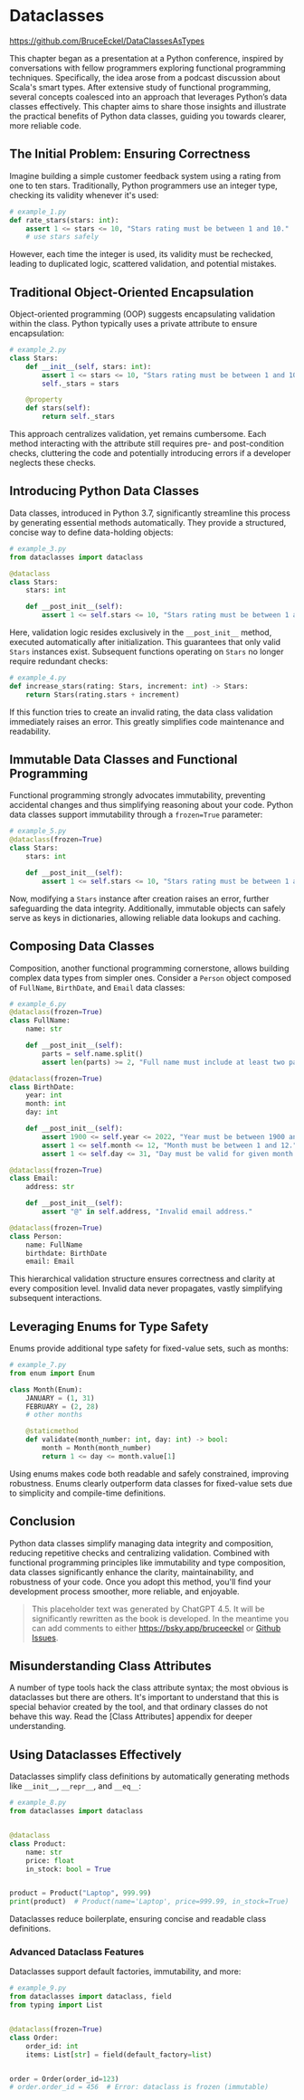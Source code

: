 # Dataclasses

<https://github.com/BruceEckel/DataClassesAsTypes>

This chapter began as a presentation at a Python conference, inspired by conversations with fellow programmers exploring functional programming techniques. Specifically, the idea arose from a podcast discussion about Scala's smart types. After extensive study of functional programming, several concepts coalesced into an approach that leverages Python’s data classes effectively. This chapter aims to share those insights and illustrate the practical benefits of Python data classes, guiding you towards clearer, more reliable code.

## The Initial Problem: Ensuring Correctness

Imagine building a simple customer feedback system using a rating from one to ten stars. Traditionally, Python programmers use an integer type, checking its validity whenever it's used:

```python
# example_1.py
def rate_stars(stars: int):
    assert 1 <= stars <= 10, "Stars rating must be between 1 and 10."
    # use stars safely
```

However, each time the integer is used, its validity must be rechecked, leading to duplicated logic, scattered validation, and potential mistakes.

## Traditional Object-Oriented Encapsulation

Object-oriented programming (OOP) suggests encapsulating validation within the class. Python typically uses a private attribute to ensure encapsulation:

```python
# example_2.py
class Stars:
    def __init__(self, stars: int):
        assert 1 <= stars <= 10, "Stars rating must be between 1 and 10."
        self._stars = stars

    @property
    def stars(self):
        return self._stars
```

This approach centralizes validation, yet remains cumbersome. Each method interacting with the attribute still requires pre- and post-condition checks, cluttering the code and potentially introducing errors if a developer neglects these checks.

## Introducing Python Data Classes

Data classes, introduced in Python 3.7, significantly streamline this process by generating essential methods automatically. They provide a structured, concise way to define data-holding objects:

```python
# example_3.py
from dataclasses import dataclass

@dataclass
class Stars:
    stars: int

    def __post_init__(self):
        assert 1 <= self.stars <= 10, "Stars rating must be between 1 and 10."
```

Here, validation logic resides exclusively in the `__post_init__` method, executed automatically after initialization. This guarantees that only valid `Stars` instances exist. Subsequent functions operating on `Stars` no longer require redundant checks:

```python
# example_4.py
def increase_stars(rating: Stars, increment: int) -> Stars:
    return Stars(rating.stars + increment)
```

If this function tries to create an invalid rating, the data class validation immediately raises an error. This greatly simplifies code maintenance and readability.

## Immutable Data Classes and Functional Programming

Functional programming strongly advocates immutability, preventing accidental changes and thus simplifying reasoning about your code. Python data classes support immutability through a `frozen=True` parameter:

```python
# example_5.py
@dataclass(frozen=True)
class Stars:
    stars: int

    def __post_init__(self):
        assert 1 <= self.stars <= 10, "Stars rating must be between 1 and 10."
```

Now, modifying a `Stars` instance after creation raises an error, further safeguarding the data integrity. Additionally, immutable objects can safely serve as keys in dictionaries, allowing reliable data lookups and caching.

## Composing Data Classes

Composition, another functional programming cornerstone, allows building complex data types from simpler ones. Consider a `Person` object composed of `FullName`, `BirthDate`, and `Email` data classes:

```python
# example_6.py
@dataclass(frozen=True)
class FullName:
    name: str

    def __post_init__(self):
        parts = self.name.split()
        assert len(parts) >= 2, "Full name must include at least two parts."

@dataclass(frozen=True)
class BirthDate:
    year: int
    month: int
    day: int

    def __post_init__(self):
        assert 1900 <= self.year <= 2022, "Year must be between 1900 and 2022."
        assert 1 <= self.month <= 12, "Month must be between 1 and 12."
        assert 1 <= self.day <= 31, "Day must be valid for given month."

@dataclass(frozen=True)
class Email:
    address: str

    def __post_init__(self):
        assert "@" in self.address, "Invalid email address."

@dataclass(frozen=True)
class Person:
    name: FullName
    birthdate: BirthDate
    email: Email
```

This hierarchical validation structure ensures correctness and clarity at every composition level. Invalid data never propagates, vastly simplifying subsequent interactions.

## Leveraging Enums for Type Safety

Enums provide additional type safety for fixed-value sets, such as months:

```python
# example_7.py
from enum import Enum

class Month(Enum):
    JANUARY = (1, 31)
    FEBRUARY = (2, 28)
    # other months

    @staticmethod
    def validate(month_number: int, day: int) -> bool:
        month = Month(month_number)
        return 1 <= day <= month.value[1]
```

Using enums makes code both readable and safely constrained, improving robustness. Enums clearly outperform data classes for fixed-value sets due to simplicity and compile-time definitions.

## Conclusion

Python data classes simplify managing data integrity and composition, reducing repetitive checks and centralizing validation. Combined with functional programming principles like immutability and type composition, data classes significantly enhance the clarity, maintainability, and robustness of your code. Once you adopt this method, you'll find your development process smoother, more reliable, and enjoyable.

> This placeholder text was generated by ChatGPT 4.5.
> It will be significantly rewritten as the book is developed.
> In the meantime you can add comments to either <https://bsky.app/bruceeckel> or [Github Issues](https://github.com/ThinkingInTypes/ThinkingInTypes.github.io/issues).

## Misunderstanding Class Attributes

A number of type tools hack the class attribute syntax; the most obvious is dataclasses but there are others.
It's important to understand that this is special behavior created by the tool, and that ordinary classes do not behave this way.
Read the [Class Attributes] appendix for deeper understanding.

## Using Dataclasses Effectively

Dataclasses simplify class definitions by automatically generating methods like `__init__`, `__repr__`, and `__eq__`:

```python
# example_8.py
from dataclasses import dataclass


@dataclass
class Product:
    name: str
    price: float
    in_stock: bool = True


product = Product("Laptop", 999.99)
print(product)  # Product(name='Laptop', price=999.99, in_stock=True)
```

Dataclasses reduce boilerplate, ensuring concise and readable class definitions.

### Advanced Dataclass Features

Dataclasses support default factories, immutability, and more:

```python
# example_9.py
from dataclasses import dataclass, field
from typing import List


@dataclass(frozen=True)
class Order:
    order_id: int
    items: List[str] = field(default_factory=list)


order = Order(order_id=123)
# order.order_id = 456  # Error: dataclass is frozen (immutable)
```
